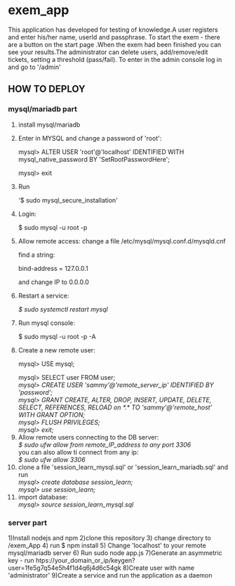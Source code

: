 # exem_app

This application has developed for testing of knowledge.A user registers and enter his/her name, userId and passphrase. To start the exem - there are a button on the start page
.When the exem had been finished you can see your results.The administrator can delete users, add/remove/edit tickets, setting a threshold (pass/fail). To enter in the admin console log in and go to 
'/admin'
<h2>HOW TO DEPLOY</h2>
<h3>mysql/mariadb part</h3>

<ol>
   <li>
 install mysql/mariadb      
   </li>
   <li>
      <p>Enter in MYSQL and change a password of 'root':</p>
   <p>mysql> ALTER USER 'root'@'localhost' IDENTIFIED WITH mysql_native_password BY 'SetRootPasswordHere';</p>
      <p>mysql> exit</p>
   </li>
   <li>
      <p>Run</p> 
      <p> '$ sudo mysql_secure_installation'</p>
   </li>
   <li>
      <p>Login:</p>   
      <p>$ sudo mysql -u root -p</p>
   </li>
   <li>
      <p>Allow remote access: change a file  /etc/mysql/mysql.conf.d/mysqld.cnf</p>
      <p>find a string:</p>
      <p>bind-address            = 127.0.0.1</p>
      <p> and change IP to 0.0.0.0</p>
   </li>
   <li>
      <p>Restart a service:</p> 
      <p><em>$ sudo systemctl restart mysql</em></p>
   </li>
   <li>
      <p>Run mysql console:</p> 
      <p>  $ sudo mysql -u root -p -A</p>
   </li>
   <li>
      <p>Create a new remote user:</p>
   <p>mysql> USE mysql;</p>
       mysql> SELECT user FROM user;<br>
      <em> mysql> CREATE USER 'sammy'@'remote_server_ip' IDENTIFIED BY 'password';</em><br>
   <em>mysql> GRANT CREATE, ALTER, DROP, INSERT, UPDATE, DELETE, SELECT, REFERENCES, RELOAD on *.* TO 'sammy'@'remote_host' WITH GRANT OPTION;</em><br>
      <em>mysql> FLUSH PRIVILEGES;</em><br>
      <em>mysql> exit;</em>
   </li>
   <li>
       Allow remote users connecting to the DB server:<br>
      <em>$ sudo ufw allow from remote_IP_address to any port 3306</em><br>
      you can also allow ti connect from any ip:<br>
      <em> $ sudo ufw allow 3306 </em>
   </li>
   <li>
      clone a file 'session_learn_mysql.sql' or 'session_learn_mariadb.sql' and run <br>
      <em>mysql> create database session_learn;</em><br>
      <em>mysql> use session_learn;</em>
   </li>
   <li>
      import database:<br>
      <em>mysql> source session_learn_mysql.sql</em>
   </li>
   </ol>
 
<h3>server part</h3>
1)Install nodejs and npm
2)clone this repository 
3) change directory to /exem_App
4) run $ npm install
5) Change 'localhost' to your remote mysql/mariadb server
6) Run
   sudo node app.js
7)Generate an asymmetric key - run  htps://your_domain_or_ip/keygen?user=1fe5g7q54e5h4f1d4q6j4d6c54gk
8)Create user with name 'administrator'
9)Create a service and run the application as a daemon
